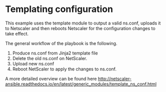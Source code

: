 # Templating configuration

This example uses the template module to output a valid ns.conf,
uploads it to Netscaler and then reboots Netscaler for the configuration
changes to take effect.

The general workflow of the playbook is the following.

1. Produce ns.conf from Jinja2 template file
2. Delete the old ns.conf on NetScaler.
3. Upload new ns.conf
4. Reboot NetScaler to apply the changes to ns.conf.

A more detailed overview can be found here
http://netscaler-ansible.readthedocs.io/en/latest/generic_modules/template_ns_conf.html
